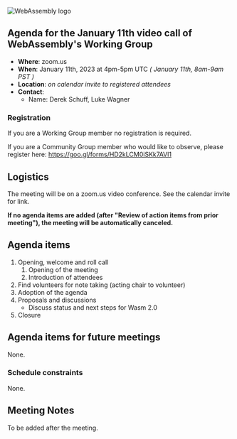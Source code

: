 ![WebAssembly logo](/images/WebAssembly.png)

## Agenda for the January 11th video call of WebAssembly's Working Group

- **Where**: zoom.us
- **When**: January 11th, 2023 at 4pm-5pm UTC *( January 11th, 8am-9am PST )*
- **Location**: *on calendar invite to registered attendees*
- **Contact**:
    - Name: Derek Schuff, Luke Wagner

### Registration

If you are a Working Group member no registration is required.

If you are a Community Group member who would like to observe, please register here: https://goo.gl/forms/HD2kLCM0iSKk7AVl1

## Logistics

The meeting will be on a zoom.us video conference.
See the calendar invite for link.

**If no agenda items are added (after "Review of action items from prior meeting"),
the meeting will be automatically canceled.**

## Agenda items

1. Opening, welcome and roll call
    1. Opening of the meeting
    1. Introduction of attendees
1. Find volunteers for note taking (acting chair to volunteer)
1. Adoption of the agenda
1. Proposals and discussions
   - Discuss status and next steps for Wasm 2.0
1. Closure

## Agenda items for future meetings

None.

### Schedule constraints

None.

## Meeting Notes

To be added after the meeting.
